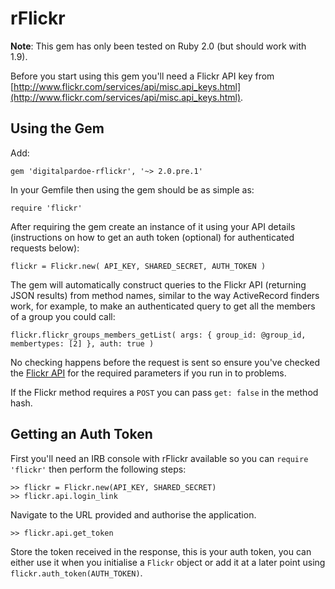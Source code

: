 # rFlickr

**Note**: This gem has only been tested on Ruby 2.0 (but should work with 1.9).

Before you start using this gem you'll need a Flickr API key from [http://www.flickr.com/services/api/misc.api_keys.html](http://www.flickr.com/services/api/misc.api_keys.html).

## Using the Gem

Add:

    gem 'digitalpardoe-rflickr', '~> 2.0.pre.1'

In your Gemfile then using the gem should be as simple as:

    require 'flickr'

After requiring the gem create an instance of it using your API details (instructions on how to get an auth token (optional) for authenticated requests below):

    flickr = Flickr.new( API_KEY, SHARED_SECRET, AUTH_TOKEN )

The gem will automatically construct queries to the Flickr API (returning JSON results) from method names, similar to the way ActiveRecord finders work, for example, to make an authenticated query to get all the members of a group you could call:

    flickr.flickr_groups_members_getList( args: { group_id: @group_id, membertypes: [2] }, auth: true )

No checking happens before the request is sent so ensure you've checked the [Flickr API](http://www.flickr.com/services/api/) for the required parameters if you run in to problems.

If the Flickr method requires a `POST` you can pass `get: false` in the method hash.

## Getting an Auth Token

First you'll need an IRB console with rFlickr available so you can `require 'flickr'` then perform the following steps:

    >> flickr = Flickr.new(API_KEY, SHARED_SECRET)
    >> flickr.api.login_link
    
Navigate to the URL provided and authorise the application.

    >> flickr.api.get_token
    
Store the token received in the response, this is your auth token, you can either use it when you initialise a `Flickr` object or add it at a later point using `flickr.auth_token(AUTH_TOKEN)`.
